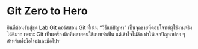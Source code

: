 # Git Zero to Hero

ยินดีต้อนรับสู่ชุด Lab Git คอร์สสอน Git ที่เน้น “วิธีแก้ปัญหา” เป็นจุดขายที่ตอบโจทย์ผู้ใช้งานจริงได้ดีมาก เพราะ Git เป็นเครื่องมือที่หลายคนใช้แบบจำเป็น แต่เข้าใจไม่ลึก ทำให้เจอปัญหาบ่อย ๆ สำหรับทั้งมือใหม่และมือโปร
